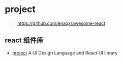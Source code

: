 
# project

> https://github.com/enaqx/awesome-react

## react 组件库

- [project](https://github.com/ant-design/ant-design) A UI Design Language and React UI library 
